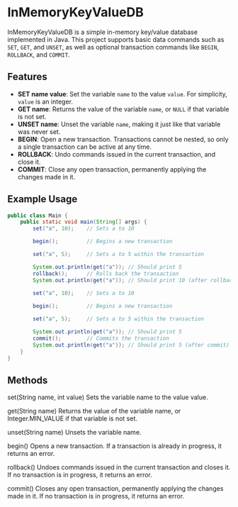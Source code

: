 # InMemoryKeyValueDB

InMemoryKeyValueDB is a simple in-memory key/value database implemented in Java. This project supports basic data commands such as `SET`, `GET`, and `UNSET`, as well as optional transaction commands like `BEGIN`, `ROLLBACK`, and `COMMIT`.

## Features

- **SET name value**: Set the variable `name` to the value `value`. For simplicity, `value` is an integer.
- **GET name**: Returns the value of the variable `name`, or `NULL` if that variable is not set.
- **UNSET name**: Unset the variable `name`, making it just like that variable was never set.
- **BEGIN**: Open a new transaction. Transactions cannot be nested, so only a single transaction can be active at any time.
- **ROLLBACK**: Undo commands issued in the current transaction, and close it.
- **COMMIT**: Close any open transaction, permanently applying the changes made in it.

## Example Usage

```java
public class Main {
    public static void main(String[] args) {
        set("a", 10);    // Sets a to 10

        begin();         // Begins a new transaction

        set("a", 5);     // Sets a to 5 within the transaction

        System.out.println(get("a")); // Should print 5
        rollback();      // Rolls back the transaction
        System.out.println(get("a")); // Should print 10 (after rollback)
        
        set("a", 10);    // Sets a to 10

        begin();         // Begins a new transaction

        set("a", 5);     // Sets a to 5 within the transaction

        System.out.println(get("a")); // Should print 5
        commit();        // Commits the transaction
        System.out.println(get("a")); // Should print 5 (after commit)
    }
}
```

## Methods
set(String name, int value)
Sets the variable name to the value value.

get(String name)
Returns the value of the variable name, or Integer.MIN_VALUE if that variable is not set.

unset(String name)
Unsets the variable name.

begin()
Opens a new transaction. If a transaction is already in progress, it returns an error.

rollback()
Undoes commands issued in the current transaction and closes it. If no transaction is in progress, it returns an error.

commit()
Closes any open transaction, permanently applying the changes made in it. If no transaction is in progress, it returns an error.
